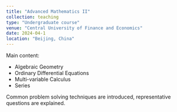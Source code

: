 ```yaml
---
title: "Advanced Mathematics II"
collection: teaching
type: "Undergraduate course"
venue: "Central University of Finance and Economics"
date: 2024-04-1
location: "Beijing, China"
---
```


Main content: 

-   Algebraic Geometry
-   Ordinary Differential Equations
-   Multi-variable Calculus
-   Series

Common problem solving techniques are introduced, representative questions are explained.